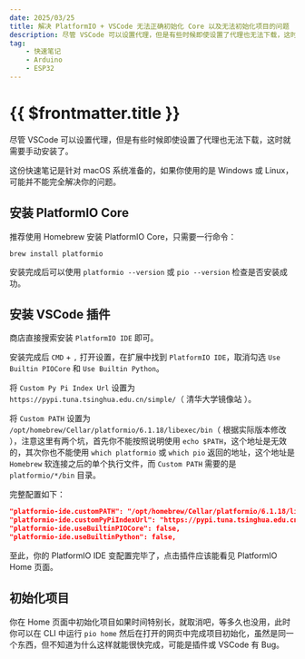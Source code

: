 ```yaml
---
date: 2025/03/25
title: 解决 PlatformIO + VSCode 无法正确初始化 Core 以及无法初始化项目的问题
description: 尽管 VSCode 可以设置代理，但是有些时候即使设置了代理也无法下载，这时就需要手动安装了。
tag:
    - 快速笔记
    - Arduino
    - ESP32
---
```


# {{ $frontmatter.title }}

尽管 VSCode 可以设置代理，但是有些时候即使设置了代理也无法下载，这时就需要手动安装了。

这份快速笔记是针对 macOS 系统准备的，如果你使用的是 Windows 或 Linux，可能并不能完全解决你的问题。

## 安装 PlatformIO Core

推荐使用 Homebrew 安装 PlatformIO Core，只需要一行命令：

``` shell
brew install platformio
```

安装完成后可以使用 ``platformio --version`` 或 ``pio --version`` 检查是否安装成功。

## 安装 VSCode 插件

商店直接搜索安装 ``PlatformIO IDE`` 即可。

安装完成后 ``CMD`` + ``,`` 打开设置，在扩展中找到 ``PlatformIO IDE``，取消勾选 ``Use Builtin PIOCore`` 和 ``Use Builtin Python``。

将 ``Custom Py Pi Index Url`` 设置为 ``https://pypi.tuna.tsinghua.edu.cn/simple/``（ 清华大学镜像站 ）。

将 ``Custom PATH`` 设置为 ``/opt/homebrew/Cellar/platformio/6.1.18/libexec/bin``（ 根据实际版本修改 ），注意这里有两个坑，首先你不能按照说明使用 ``echo $PATH``，这个地址是无效的，其次你也不能使用 ``which platformio`` 或 ``which pio`` 返回的地址，这个地址是 ``Homebrew`` 软连接之后的单个执行文件，而 ``Custom PATH`` 需要的是 ``platformio/*/bin`` 目录。

完整配置如下：

``` JSON
"platformio-ide.customPATH": "/opt/homebrew/Cellar/platformio/6.1.18/libexec/bin", // 根据实际版本修改
"platformio-ide.customPyPiIndexUrl": "https://pypi.tuna.tsinghua.edu.cn/simple/",
"platformio-ide.useBuiltinPIOCore": false,
"platformio-ide.useBuiltinPython": false,
```

至此，你的 PlatformIO IDE 变配置完毕了，点击插件应该能看见 PlatformIO Home 页面。

## 初始化项目

你在 Home 页面中初始化项目如果时间特别长，就取消吧，等多久也没用，此时你可以在 CLI 中运行 ``pio home`` 然后在打开的网页中完成项目初始化，虽然是同一个东西，但不知道为什么这样就能很快完成，可能是插件或 VSCode 有 Bug。
